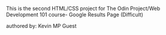 This is the second HTML/CSS project for The Odin Project/Web Development 101 course- Google Results Page (Difficult)

authored by: Kevin MP Guest